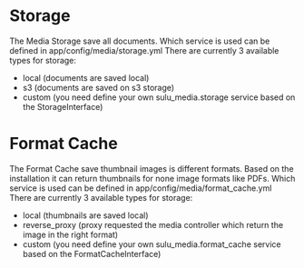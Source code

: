 # Storage
The Media Storage save all documents. Which service is used can be defined in app/config/media/storage.yml
There are currently 3 available types for storage:
 - local (documents are saved local)
 - s3 (documents are saved on s3 storage)
 - custom (you need define your own sulu_media.storage service based on the StorageInterface)

# Format Cache
The Format Cache save thumbnail images is different formats.
Based on the installation it can return thumbnails for none image formats like PDFs.
Which service is used can be defined in app/config/media/format_cache.yml
There are currently 3 available types for storage:
 - local (thumbnails are saved local)
 - reverse_proxy (proxy requested the media controller which return the image in the right format)
 - custom (you need define your own sulu_media.format_cache service based on the FormatCacheInterface)
